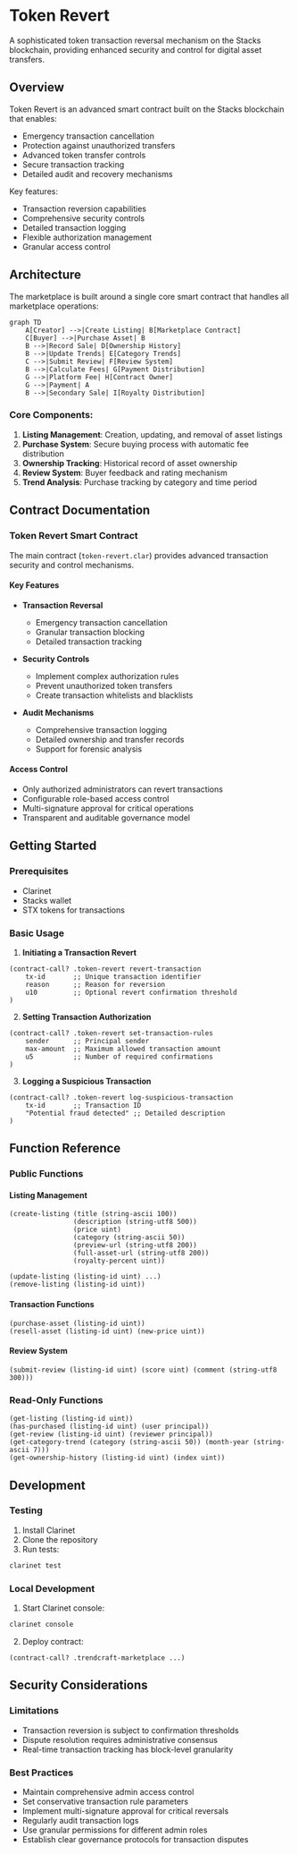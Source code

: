 # Token Revert

A sophisticated token transaction reversal mechanism on the Stacks blockchain, providing enhanced security and control for digital asset transfers.

## Overview

Token Revert is an advanced smart contract built on the Stacks blockchain that enables:
- Emergency transaction cancellation
- Protection against unauthorized transfers
- Advanced token transfer controls
- Secure transaction tracking
- Detailed audit and recovery mechanisms

Key features:
- Transaction reversion capabilities
- Comprehensive security controls
- Detailed transaction logging
- Flexible authorization management
- Granular access control

## Architecture

The marketplace is built around a single core smart contract that handles all marketplace operations:

```mermaid
graph TD
    A[Creator] -->|Create Listing| B[Marketplace Contract]
    C[Buyer] -->|Purchase Asset| B
    B -->|Record Sale| D[Ownership History]
    B -->|Update Trends| E[Category Trends]
    C -->|Submit Review| F[Review System]
    B -->|Calculate Fees| G[Payment Distribution]
    G -->|Platform Fee| H[Contract Owner]
    G -->|Payment| A
    B -->|Secondary Sale| I[Royalty Distribution]
```

### Core Components:
1. **Listing Management**: Creation, updating, and removal of asset listings
2. **Purchase System**: Secure buying process with automatic fee distribution
3. **Ownership Tracking**: Historical record of asset ownership
4. **Review System**: Buyer feedback and rating mechanism
5. **Trend Analysis**: Purchase tracking by category and time period

## Contract Documentation

### Token Revert Smart Contract

The main contract (`token-revert.clar`) provides advanced transaction security and control mechanisms.

#### Key Features

- **Transaction Reversal**
  - Emergency transaction cancellation
  - Granular transaction blocking
  - Detailed transaction tracking

- **Security Controls**
  - Implement complex authorization rules
  - Prevent unauthorized token transfers
  - Create transaction whitelists and blacklists

- **Audit Mechanisms**
  - Comprehensive transaction logging
  - Detailed ownership and transfer records
  - Support for forensic analysis

#### Access Control
- Only authorized administrators can revert transactions
- Configurable role-based access control
- Multi-signature approval for critical operations
- Transparent and auditable governance model

## Getting Started

### Prerequisites
- Clarinet
- Stacks wallet
- STX tokens for transactions

### Basic Usage

1. **Initiating a Transaction Revert**
```clarity
(contract-call? .token-revert revert-transaction 
    tx-id       ;; Unique transaction identifier
    reason      ;; Reason for reversion
    u10         ;; Optional revert confirmation threshold
)
```

2. **Setting Transaction Authorization**
```clarity
(contract-call? .token-revert set-transaction-rules 
    sender      ;; Principal sender
    max-amount  ;; Maximum allowed transaction amount
    u5          ;; Number of required confirmations
)
```

3. **Logging a Suspicious Transaction**
```clarity
(contract-call? .token-revert log-suspicious-transaction 
    tx-id       ;; Transaction ID
    "Potential fraud detected" ;; Detailed description
)
```

## Function Reference

### Public Functions

#### Listing Management
```clarity
(create-listing (title (string-ascii 100)) 
                (description (string-utf8 500)) 
                (price uint) 
                (category (string-ascii 50))
                (preview-url (string-utf8 200))
                (full-asset-url (string-utf8 200))
                (royalty-percent uint))

(update-listing (listing-id uint) ...)
(remove-listing (listing-id uint))
```

#### Transaction Functions
```clarity
(purchase-asset (listing-id uint))
(resell-asset (listing-id uint) (new-price uint))
```

#### Review System
```clarity
(submit-review (listing-id uint) (score uint) (comment (string-utf8 300)))
```

### Read-Only Functions
```clarity
(get-listing (listing-id uint))
(has-purchased (listing-id uint) (user principal))
(get-review (listing-id uint) (reviewer principal))
(get-category-trend (category (string-ascii 50)) (month-year (string-ascii 7)))
(get-ownership-history (listing-id uint) (index uint))
```

## Development

### Testing
1. Install Clarinet
2. Clone the repository
3. Run tests:
```bash
clarinet test
```

### Local Development
1. Start Clarinet console:
```bash
clarinet console
```
2. Deploy contract:
```clarity
(contract-call? .trendcraft-marketplace ...)
```

## Security Considerations

### Limitations
- Transaction reversion is subject to confirmation thresholds
- Dispute resolution requires administrative consensus
- Real-time transaction tracking has block-level granularity

### Best Practices
- Maintain comprehensive admin access control
- Set conservative transaction rule parameters
- Implement multi-signature approval for critical reversals
- Regularly audit transaction logs
- Use granular permissions for different admin roles
- Establish clear governance protocols for transaction disputes